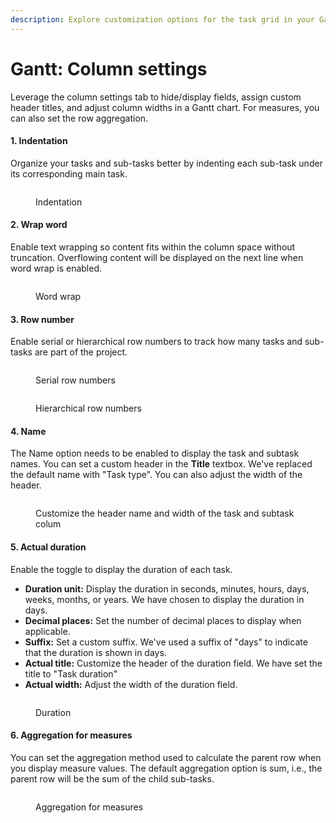 ```yaml
---
description: Explore customization options for the task grid in your Gantt chart.
---
```


# Gantt: Column settings

Leverage the column settings tab to hide/display fields, assign custom header titles, and adjust column widths in a Gantt chart. For measures, you can also set the row aggregation.

#### 1. Indentation

Organize your tasks and sub-tasks better by indenting each sub-task under its corresponding main task.

<figure><img src="../../.gitbook/assets/image (33).png" alt=""><figcaption><p>Indentation</p></figcaption></figure>

#### 2. Wrap word

Enable text wrapping so content fits within the column space without truncation. Overflowing content will be displayed on the next line when word wrap is enabled.

<figure><img src="../../.gitbook/assets/image (34).png" alt=""><figcaption><p>Word wrap</p></figcaption></figure>

#### 3. Row number

Enable serial or hierarchical row numbers to track how many tasks and sub-tasks are part of the project.

<div><figure><img src="../../.gitbook/assets/image (32).png" alt=""><figcaption><p>Serial row numbers</p></figcaption></figure> <figure><img src="../../.gitbook/assets/2025-04-04_16h04_39.png" alt=""><figcaption><p>Hierarchical row numbers</p></figcaption></figure></div>

#### 4. Name

The Name option needs to be enabled to display the task and subtask names. You can set a custom header in the **Title** textbox. We've replaced the default name with "Task type". You can also adjust the width of the header.

<figure><img src="../../.gitbook/assets/image (2010).png" alt=""><figcaption><p>Customize the header name and width of the task and subtask colum</p></figcaption></figure>

#### 5. Actual duration

Enable the toggle to display the duration of each task.&#x20;

* **Duration unit:** Display the duration in seconds, minutes, hours, days, weeks, months, or years. We have chosen to display the duration in days.
* **Decimal places:** Set the number of decimal places to display when applicable.
* **Suffix:** Set a custom suffix. We've used a suffix of "days" to indicate that the duration is shown in days.
* **Actual title:** Customize the header of the duration field. We have set the title to "Task duration"
* **Actual width:** Adjust the width of the duration field.

<figure><img src="../../.gitbook/assets/image (2011).png" alt=""><figcaption><p>Duration </p></figcaption></figure>

#### 6. Aggregation for measures

You can set the aggregation method used to calculate the parent row when you display measure values. The default aggregation option is sum, i.e., the parent row will be the sum of the child sub-tasks.

<figure><img src="../../.gitbook/assets/image (2012).png" alt=""><figcaption><p>Aggregation for measures</p></figcaption></figure>
